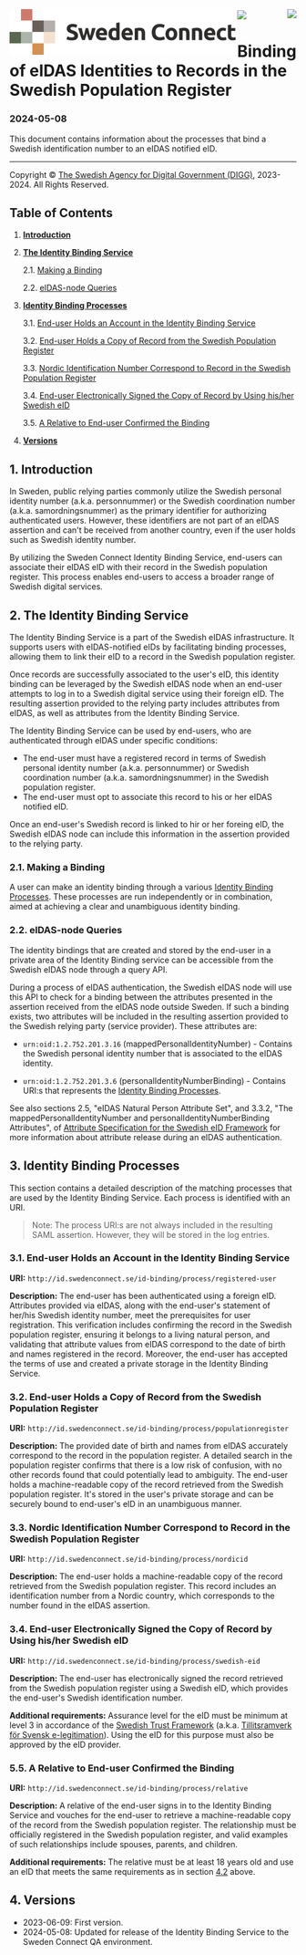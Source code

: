 
<p>
<img align="left" src="img/sweden-connect.png"></img>
<img align="right" src="img/digg_centered.png"></img>
</p>
<p>
<img align="center" src="img/transparent.png"></img>
</p>

# Binding of eIDAS Identities to Records in the Swedish Population Register

### 2024-05-08

This document contains information about the processes that bind a Swedish identification number to an eIDAS notified eID.

---

<p class="copyright-statement">
Copyright &copy; <a href="https://www.digg.se">The Swedish Agency for Digital Government (DIGG)</a>, 
2023-2024. All Rights Reserved.
</p>

## Table of Contents

1. [**Introduction**](#introduction)

2. [**The Identity Binding Service**](#the-identity-binding-service)

    2.1. [Making a Binding](#making-a-binding)
    
    2.2. [eIDAS-node Queries](#eidas-node-queries)
    
3. [**Identity Binding Processes**](#identity-binding-processes)

    3.1. [End-user Holds an Account in the Identity Binding Service](#identity-binding-user)

    3.2. [End-user Holds a Copy of Record from the Swedish Population Register](#population-register)
    
    3.3. [Nordic Identification Number Correspond to Record in the Swedish Population Register](#nordic-id)

    3.4. [End-user Electronically Signed the Copy of Record by Using his/her Swedish eID](#user-with-swedish-eid)
    
    3.5. [A Relative to End-user Confirmed the Binding](#confirmed-by-relative)
 
4. [**Versions**](#versions)
    
<a name="introduction"></a>
## 1. Introduction

In Sweden, public relying parties commonly utilize the Swedish personal identity number (a.k.a. personnummer) or the Swedish coordination number (a.k.a. samordningsnummer) as the primary identifier for authorizing authenticated users. However, these identifiers are not part of an eIDAS assertion and can't be received from another country, even if the user holds such as Swedish identity number.

By utilizing the Sweden Connect Identity Binding Service, end-users can associate their eIDAS eID with their record in the Swedish population register. This process enables end-users to access a broader range of Swedish digital services. 


<a name="the-identity-binding-service"></a>
## 2. The Identity Binding Service

The Identity Binding Service is a part of the Swedish eIDAS infrastructure. It supports users with eIDAS-notified eIDs by facilitating binding processes, allowing them to link their eID to a record in the Swedish population register.

Once records are successfully associated to the user's eID, this identity binding can be leveraged by the Swedish eIDAS node when an end-user attempts to log in to a Swedish digital service using their foreign eID. The resulting assertion provided to the relying party includes attributes from eIDAS, as well as attributes 
from the Identity Binding Service.

The Identity Binding Service can be used by end-users, who are authenticated through eIDAS under specific conditions:

- The end-user must have a registered record in terms of Swedish personal identity number (a.k.a. personnummer) or Swedish coordination number (a.k.a. samordningsnummer) in the Swedish population register.
- The end-user must opt to associate this record to his or her eIDAS notified eID.

Once an end-user's Swedish record is linked to hir or her foreing eID, the Swedish eIDAS node can include this information in the assertion provided to the relying party.


<a name="making-a-binding"></a>
### 2.1. Making a Binding

A user can make an identity binding through a various [Identity Binding Processes](#identity-binding-processes). These processes are run independently or in combination, aimed at achieving a clear and unambiguous identity binding.
    
<a name="eidas-node-queries"></a>
### 2.2. eIDAS-node Queries

The identity bindings that are created and stored by the end-user in a private area of the Identity Binding service can be accessible from the Swedish eIDAS node through a query API. 

During a process of eIDAS authentication, the Swedish eIDAS node will use this API to check for a binding between the attributes presented in the assertion received from the eIDAS node outside Sweden. If such a binding exists, two attributes will be included in the resulting assertion provided to the Swedish relying 
party (service provider). These attributes are:

- `urn:oid:1.2.752.201.3.16` (mappedPersonalIdentityNumber) - Contains the Swedish
personal identity number that is associated to the eIDAS identity.

- `urn:oid:1.2.752.201.3.6` (personalIdentityNumberBinding) - Contains URI:s that represents the [Identity Binding Processes](#identity-binding-processes).

See also sections 2.5, "eIDAS Natural Person Attribute Set", and 3.3.2, "The mappedPersonalIdentityNumber and personalIdentityNumberBinding Attributes", of [Attribute Specification for the Swedish eID Framework](https://docs.swedenconnect.se/technical-framework/updates/04_-_Attribute_Specification_for_the_Swedish_eID_Framework.html) for more information about attribute release during an eIDAS authentication.

    
<a name="identity-binding-processes"></a>
## 3. Identity Binding Processes

This section contains a detailed description of the matching processes that are used by the Identity Binding Service. Each process is identified with an URI.

> Note: The process URI:s are not always included in the resulting SAML assertion. However, they will be stored in the log entries.


<a name="#identity-binding-user"></a>
### 3.1. End-user Holds an Account in the Identity Binding Service

**URI:** `http://id.swedenconnect.se/id-binding/process/registered-user`

**Description:** The end-user has been authenticated using a foreign eID. Attributes provided via eIDAS, along with the end-user's statement of her/his Swedish identity number, meet the prerequisites for user registration. This verification includes confirming the record in the Swedish population register, ensuring it belongs to a living natural person, and validating that attribute values from eIDAS correspond to the date of birth and names registered in the record. Moreover, the end-user has accepted the terms of use and created a private storage in the Identity Binding Service.


<a name="population-register"></a>
### 3.2. End-user Holds a Copy of Record from the Swedish Population Register

**URI:** `http://id.swedenconnect.se/id-binding/process/populationregister`

**Description:** The provided date of birth and names from eIDAS accurately correspond to the record in the population register. A detailed search in the population register confirms that there is a low risk of confusion, with no other records found that could potentially lead to ambiguity. The end-user holds a 
machine-readable copy of the record retrieved from the Swedish population register. It's stored in the user's private storage and can be securely bound to end-user's eID in an unambiguous manner.


<a name="nordic-id"></a>
### 3.3. Nordic Identification Number Correspond to Record in the Swedish Population Register

**URI:** `http://id.swedenconnect.se/id-binding/process/nordicid`

**Description:** The end-user holds a machine-readable copy of the record retrieved from the Swedish population register. This record includes an identification number from a Nordic country, which corresponds to the number found in the eIDAS assertion.


<a name="user-with-swedish-eid"></a>
### 3.4. End-user Electronically Signed the Copy of Record by Using his/her Swedish eID

**URI:** `http://id.swedenconnect.se/id-binding/process/swedish-eid`

**Description:** The end-user has electronically signed the record retrieved from the Swedish population register using a Swedish eID, which provides the end-user's Swedish identification number.

**Additional requirements:** Assurance level for the eID must be minimum at level 3 in accordance of the 
[Swedish Trust Framework](https://www.digg.se/digitala-tjanster/e-legitimering/tillitsnivaer-for-e-legitimering/tillitsramverk-for-svensk-e-legitimation) 
(a.k.a. [Tillitsramverk för Svensk e-legitimation](https://www.digg.se/digitala-tjanster/e-legitimering/tillitsnivaer-for-e-legitimering/tillitsramverk-for-svensk-e-legitimation)). 
Using the eID for this purpose must also be approved by the eID provider.
    
<a name="confirmed-by-relative"></a>
### 5.5. A Relative to End-user Confirmed the Binding

**URI:** `http://id.swedenconnect.se/id-binding/process/relative`

**Description:** A relative of the end-user signs in to the Identity Binding Service and vouches for the end-user to retrieve a machine-readable copy of the record from the Swedish population register. The relationship must be officially registered in the Swedish population register, and valid examples 
of such relationships include spouses, parents, and children.

**Additional requirements:** The relative must be at least 18 years old and use an eID that meets the same requirements as in section [4.2](#user-with-swedish-eid) above.


<a name="versions"></a>
## 4. Versions

- 2023-06-09: First version.
- 2024-05-08: Updated for release of the Identity Binding Service to the Sweden Connect QA environment.
